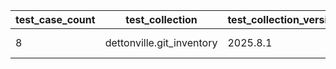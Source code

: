 | test_case_count | test_collection | test_collection_version | test_component | test_date | test_failed | test_details_link |
| --- | --- | --- | --- | --- | --- | --- |
| 8 | dettonville.git_inventory | 2025.8.1 | update_inventory | 2025-08-11T19:06:41Z | True | [test details](./update_inventory/test.results/test-results.md) |
